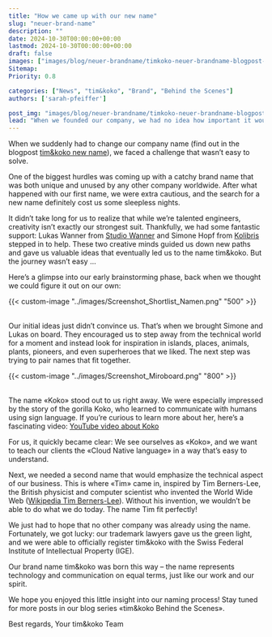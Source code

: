 ```yaml
---
title: "How we came up with our new name"
slug: "neuer-brand-name"
description: ""
date: 2024-10-30T00:00:00+00:00
lastmod: 2024-10-30T00:00:00+00:00
draft: false
images: ["images/blog/neuer-brandname/timkoko-neuer-brandname-blogpost-1500x1000.jpg"]
Sitemap:
Priority: 0.8

categories: ["News", "tim&koko", "Brand", "Behind the Scenes"]
authors: ['sarah-pfeiffer']

post_img: "images/blog/neuer-brandname/timkoko-neuer-brandname-blogpost-1500x1000.jpg"
lead: "When we founded our company, we had no idea how important it would be to find a brand we could truly identify with - and all the challenges that would come with it."
---
```


When we suddenly had to change our company name (find out in the blogpost [tim&koko new name](https://tim-koko.ch/en/blog/tim-koko/)), we faced a challenge that wasn’t easy to solve.

One of the biggest hurdles was coming up with a catchy brand name that was both unique and unused by any other company worldwide. After what happened with our first name, we were extra cautious, and the search for a new name definitely cost us some sleepless nights.

It didn’t take long for us to realize that while we’re talented engineers, creativity isn’t exactly our strongest suit. Thankfully, we had some fantastic support: Lukas Wanner from [Studio Wanner](https://studiowanner.ch/) and Simone Hopf from [Kolibris](https://www.kolibris.ch/) stepped in to help. These two creative minds guided us down new paths and gave us valuable ideas that eventually led us to the name tim&koko.
But the journey wasn’t easy ...

Here’s a glimpse into our early brainstorming phase, back when we thought we could figure it out on our own:

{{< custom-image "../images/Screenshot_Shortlist_Namen.png" "500" >}}
<br /><br />

Our initial ideas just didn’t convince us. That’s when we brought Simone and Lukas on board. They encouraged us to step away from the technical world for a moment and instead look for inspiration in islands, places, animals, plants, pioneers, and even superheroes that we liked. The next step was trying to pair names that fit together.

{{< custom-image "../images/Screenshot_Miroboard.png" "800" >}}
<br /><br />

The name &laquo;Koko&raquo; stood out to us right away. We were especially impressed by the story of the gorilla Koko, who learned to communicate with humans using sign language. If you’re curious to learn more about her, here’s a fascinating video: [YouTube video about Koko](https://www.youtube.com/watch?v=SNuZ4OE6vCk)

For us, it quickly became clear: We see ourselves as &laquo;Koko&raquo;, and we want to teach our clients the &laquo;Cloud Native language&raquo; in a way that’s easy to understand.

Next, we needed a second name that would emphasize the technical aspect of our business. This is where &laquo;Tim&raquo; came in, inspired by Tim Berners-Lee, the British physicist and computer scientist who invented the World Wide Web ([Wikipedia Tim Berners-Lee](https://en.wikipedia.org/wiki/Tim_Berners-Lee)). Without his invention, we wouldn’t be able to do what we do today. The name Tim fit perfectly!

We just had to hope that no other company was already using the name. Fortunately, we got lucky: our trademark lawyers gave us the green light, and we were able to officially register tim&koko with the Swiss Federal Institute of Intellectual Property (IGE).

Our brand name tim&koko was born this way – the name represents technology and communication on equal terms, just like our work and our spirit.

We hope you enjoyed this little insight into our naming process! Stay tuned for more posts in our blog series &laquo;tim&koko Behind the Scenes&raquo;.

Best regards,
Your tim&koko Team
